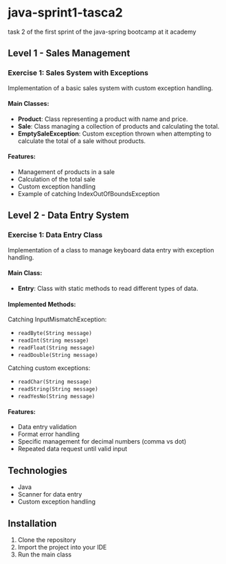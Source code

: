# java-sprint1-tasca2
task 2 of the first sprint of the java-spring bootcamp at it academy

## Level 1 - Sales Management

### Exercise 1: Sales System with Exceptions
Implementation of a basic sales system with custom exception handling.

#### Main Classes:
- **Product**: Class representing a product with name and price.
- **Sale**: Class managing a collection of products and calculating the total.
- **EmptySaleException**: Custom exception thrown when attempting to calculate the total of a sale without products.

#### Features:
- Management of products in a sale
- Calculation of the total sale
- Custom exception handling
- Example of catching IndexOutOfBoundsException

## Level 2 - Data Entry System

### Exercise 1: Data Entry Class
Implementation of a class to manage keyboard data entry with exception handling.

#### Main Class:
- **Entry**: Class with static methods to read different types of data.

#### Implemented Methods:
Catching InputMismatchException:
- `readByte(String message)`
- `readInt(String message)`
- `readFloat(String message)`
- `readDouble(String message)`

Catching custom exceptions:
- `readChar(String message)`
- `readString(String message)`
- `readYesNo(String message)`

#### Features:
- Data entry validation
- Format error handling
- Specific management for decimal numbers (comma vs dot)
- Repeated data request until valid input

## Technologies
- Java
- Scanner for data entry
- Custom exception handling

## Installation
1. Clone the repository
2. Import the project into your IDE
3. Run the main class
